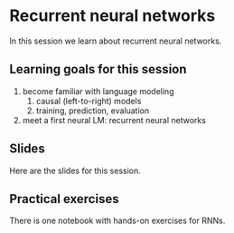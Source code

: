 
# Recurrent neural networks

In this session we learn about recurrent neural networks.


## Learning goals for this session

1.  become familiar with language modeling
    1.  causal (left-to-right) models
    2.  training, prediction, evaluation
2.  meet a first neural LM: recurrent neural networks


## Slides

Here are the slides for this session.


## Practical exercises

There is one notebook with hands-on exercises for RNNs.

